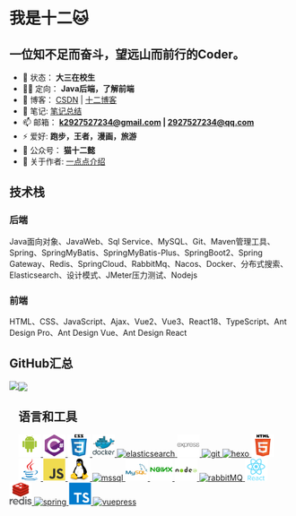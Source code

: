 # 我是十二🐱
## 一位知不足而奋斗，望远山而前行的Coder。

- 🏡 状态： **大三在校生**
- 👨‍💻 定向： **Java后端，了解前端**
- 📝 博客： [CSDN](https://blog.csdn.net/qq_56098191) | [十二博客](http://blog.kongshier.top)
- 🙌 笔记: [笔记总结](https://www.yuque.com/kcsshier/zpovmy)
- 📫 邮箱： **k2927527234@gmail.com | 2927527234@qq.com**
- ⚡ 爱好: **跑步，王者，漫画，旅游**
- 🌱 公众号： **猫十二懿**
- 💬 关于作者: [一点点介绍](https://mp.weixin.qq.com/s/I3L7-iAqLRKRPw4vVg3bMA)

## 技术栈
### 后端
Java面向对象、JavaWeb、Sql Service、MySQL、Git、Maven管理工具、Spring、SpringMyBatis、SpringMyBatis-Plus、SpringBoot2、Spring Gateway、Redis、SpringCloud、RabbitMq、Nacos、Docker、分布式搜索、Elasticsearch、设计模式、JMeter压力测试、Nodejs

### 前端
HTML、CSS、JavaScript、Ajax、Vue2、Vue3、React18、TypeScript、Ant Design Pro、Ant Design Vue、Ant Design React

## GitHub汇总
<a target="_blank" rel="noopener noreferrer nofollow" >
  <img  height="140px" src="https://github-readme-stats.vercel.app/api?username=kongshier&show_icons=true&theme=radical&bg_color=0,EC6C6C,FFD479,FFFC79,73FA79&theme=synthwave&locale=cn&hide_title=true&hide_border=true" style="max-width: 100%; vertical-align: middle; float: left;"/>
  <img height="140px"  src="https://github-readme-stats.vercel.app/api/top-langs/?username=kongshier&layout=compact&hide_border=true&hide_title=true&bg_color=0,73FA79,73FDFF,D783FF&theme=graywhite&locale=cn" style="max-width: 100%; vertical-align: middle;" />
</a>

## 语言和工具
<p align="left"> <a href="https://developer.android.com" target="_blank" rel="noreferrer"> <img src="https://raw.githubusercontent.com/devicons/devicon/master/icons/android/android-original-wordmark.svg" alt="android" width="40" height="40"/> </a> <a href="https://www.w3schools.com/cs/" target="_blank" rel="noreferrer"> <img src="https://raw.githubusercontent.com/devicons/devicon/master/icons/csharp/csharp-original.svg" alt="csharp" width="40" height="40"/> </a> <a href="https://www.w3schools.com/css/" target="_blank" rel="noreferrer"> <img src="https://raw.githubusercontent.com/devicons/devicon/master/icons/css3/css3-original-wordmark.svg" alt="css3" width="40" height="40"/> </a> <a href="https://www.docker.com/" target="_blank" rel="noreferrer"> <img src="https://raw.githubusercontent.com/devicons/devicon/master/icons/docker/docker-original-wordmark.svg" alt="docker" width="40" height="40"/> </a> <a href="https://www.elastic.co" target="_blank" rel="noreferrer"> <img src="https://www.vectorlogo.zone/logos/elastic/elastic-icon.svg" alt="elasticsearch" width="40" height="40"/> </a> <a href="https://expressjs.com" target="_blank" rel="noreferrer"> <img src="https://raw.githubusercontent.com/devicons/devicon/master/icons/express/express-original-wordmark.svg" alt="express" width="40" height="40"/> </a> <a href="https://git-scm.com/" target="_blank" rel="noreferrer"> <img src="https://www.vectorlogo.zone/logos/git-scm/git-scm-icon.svg" alt="git" width="40" height="40"/> </a> <a href="hexo.io/" target="_blank" rel="noreferrer"> <img src="https://www.vectorlogo.zone/logos/hexoio/hexoio-icon.svg" alt="hexo" width="40" height="40"/> </a> <a href="https://www.w3.org/html/" target="_blank" rel="noreferrer"> <img src="https://raw.githubusercontent.com/devicons/devicon/master/icons/html5/html5-original-wordmark.svg" alt="html5" width="40" height="40"/> </a> <a href="https://www.java.com" target="_blank" rel="noreferrer"> <img src="https://raw.githubusercontent.com/devicons/devicon/master/icons/java/java-original.svg" alt="java" width="40" height="40"/> </a> <a href="https://developer.mozilla.org/en-US/docs/Web/JavaScript" target="_blank" rel="noreferrer"> <img src="https://raw.githubusercontent.com/devicons/devicon/master/icons/javascript/javascript-original.svg" alt="javascript" width="40" height="40"/> </a> <a href="https://www.linux.org/" target="_blank" rel="noreferrer"> <img src="https://raw.githubusercontent.com/devicons/devicon/master/icons/linux/linux-original.svg" alt="linux" width="40" height="40"/> </a> <a href="https://www.microsoft.com/en-us/sql-server" target="_blank" rel="noreferrer"> <img src="https://www.svgrepo.com/show/303229/microsoft-sql-server-logo.svg" alt="mssql" width="40" height="40"/> </a> <a href="https://www.mysql.com/" target="_blank" rel="noreferrer"> <img src="https://raw.githubusercontent.com/devicons/devicon/master/icons/mysql/mysql-original-wordmark.svg" alt="mysql" width="40" height="40"/> </a> <a href="https://www.nginx.com" target="_blank" rel="noreferrer"> <img src="https://raw.githubusercontent.com/devicons/devicon/master/icons/nginx/nginx-original.svg" alt="nginx" width="40" height="40"/> </a> <a href="https://nodejs.org" target="_blank" rel="noreferrer"> <img src="https://raw.githubusercontent.com/devicons/devicon/master/icons/nodejs/nodejs-original-wordmark.svg" alt="nodejs" width="40" height="40"/> </a> <a href="https://www.rabbitmq.com" target="_blank" rel="noreferrer"> <img src="https://www.vectorlogo.zone/logos/rabbitmq/rabbitmq-icon.svg" alt="rabbitMQ" width="40" height="40"/> </a> <a href="https://reactjs.org/" target="_blank" rel="noreferrer"> <img src="https://raw.githubusercontent.com/devicons/devicon/master/icons/react/react-original-wordmark.svg" alt="react" width="40" height="40"/> </a> <a href="https://redis.io" target="_blank" rel="noreferrer"> <img src="https://raw.githubusercontent.com/devicons/devicon/master/icons/redis/redis-original-wordmark.svg" alt="redis" width="40" height="40"/> </a> <a href="https://spring.io/" target="_blank" rel="noreferrer"> <img src="https://www.vectorlogo.zone/logos/springio/springio-icon.svg" alt="spring" width="40" height="40"/> </a> <a href="https://www.typescriptlang.org/" target="_blank" rel="noreferrer"> <img src="https://raw.githubusercontent.com/devicons/devicon/master/icons/typescript/typescript-original.svg" alt="typescript" width="40" height="40"/> </a> <a href="https://vuepress.vuejs.org/" target="_blank" rel="noreferrer"> <img src="https://raw.githubusercontent.com/AliasIO/wappalyzer/master/src/drivers/webextension/images/icons/VuePress.svg" alt="vuepress" width="40" height="40"/> </a> </p>

